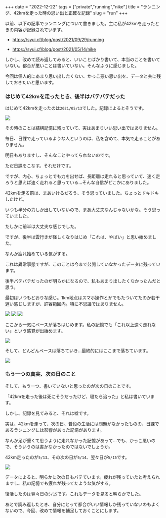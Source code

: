 +++
date = "2022-12-22"
tags = ["private","running","nike"]
title = "ランニング、42kmを走った時の思い出と正確な記録"
slug = "run"
+++

以前、以下の記事でランニングについて書きました。主に私が42kmを走ったときの内容が記録されています。

- https://syui.cf/blog/post/2021/09/29/running

- https://syui.cf/blog/post/2021/05/14/nike

しかし、改めて読み返してみると、いいことばかり書いて、本当のことを書いていない。都合が悪いことは書いていない。そんなふうに感じました。

今回は個人的にあまり思い出したくない、かっこ悪い思い出を、データと共に残しておきたいと思います。

### はじめて42kmを走ったとき、後半はバテバテだった

はじめて42kmを走ったのは`2021/05/13`でした。記録によるとそうです。

![](https://raw.githubusercontent.com/syui/img/master/other/running_20221222_0003.jpg)

その時のことは結構記憶に残っていて、実はあまりいい思い出ではありません。

毎日、日課で走っているような人というのは、私を含めて、本気で走ることがありません。

明日もありますし、そんなことやってられないのです。

ただ日課をこなす。それだけです。

ですが、内心、ちょっとでも力を出せば、長距離は走れると思っていて、速く走ろうと思えば速く走れると思っている...そんな自信がどこかにありました。

42kmを走る前は、まあいけるだろう、そう思っていました。ちょっとドキドキしたけど。

いつも半分の力しか出していないので、まあ大丈夫なんじゃないかな。そう思っていました。

たしかに前半は大丈夫な感じでした。

ですが、後半は雲行きが怪しくなりはじめ「これは、やばい」と思い始めました。

なんか疲れ始めている気がする。

これは異常事態ですが、このことは今まで公開していなかったデータに残っています。

後半バテバテだったのが明らかになるので、私もあまり出したくなかったんだと思う。

最初はいつもどおりな感じ。1km地点はスマホ操作とかでもたついてたのか若干遅い感じしますが、許容範囲内。特に不思議ではありません。

![](https://raw.githubusercontent.com/syui/img/master/other/running_20221222_0004.jpg)
![](https://raw.githubusercontent.com/syui/img/master/other/running_20221222_0005.jpg)
![](https://raw.githubusercontent.com/syui/img/master/other/running_20221222_0006.jpg)

ここから一気にペースが落ちはじめます。私の記憶でも「これ以上速く走れない」という感覚が出始めます。

![](https://raw.githubusercontent.com/syui/img/master/other/running_20221222_0007.jpg)

そして、どんどんペースは落ちていき...最終的にはここまで落ちています。

![](https://raw.githubusercontent.com/syui/img/master/other/running_20221222_0008.jpg)

### もう一つの真実、次の日のこと

そして、もう一つ、書いていないと思ったのが次の日のことです。

「42kmを走った後は死にそうだったけど、寝たら治った」と私は書いています。

しかし、記録を見てみると、それは嘘です。

実は、42kmを走って、次の日、普段の生活には問題がなかったものの、日課であるランニングには影響があった記憶があります。

なんか足が重くて思うように走れなかった記憶があって...でも、かっこ悪いので、そういうのは書かなかったのではないでしょうか。

42km走ったのが`5/13`、その次の日が`5/14`、翌々日が`5/15`です。

![](https://raw.githubusercontent.com/syui/img/master/other/running_20221222_0009.jpg)

データによると、明らかに次の日もバテています。疲れが残っていたと考えられますし、私の記憶でも疲れが残ってたような気がする。

復活したのは翌々日の`5/15`です。これもデータを見ると明らかでした。

あとで読み返したとき、自分にとって都合がいい情報しか残っていないのもよくないので、今回、改めて情報を補足しておくことにします。

